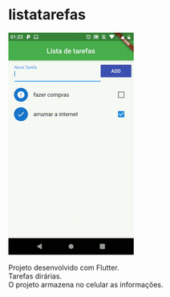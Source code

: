 # listatarefas

<img src="https://github.com/alexcomput/lista-de-tarefas/blob/master/gif.gif" />

Projeto desenvolvido com Flutter.
<br/>
Tarefas dirárias.
<br/>
O projeto armazena no celular as informações.
